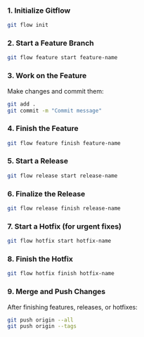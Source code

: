 
### 1. **Initialize Gitflow**  
```bash
git flow init
```

### 2. **Start a Feature Branch**  
```bash
git flow feature start feature-name
```

### 3. **Work on the Feature**  
Make changes and commit them:  
```bash
git add .
git commit -m "Commit message"
```

### 4. **Finish the Feature**  
```bash
git flow feature finish feature-name
```

### 5. **Start a Release**  
```bash
git flow release start release-name
```

### 6. **Finalize the Release**  
```bash
git flow release finish release-name
```

### 7. **Start a Hotfix (for urgent fixes)**  
```bash
git flow hotfix start hotfix-name
```

### 8. **Finish the Hotfix**  
```bash
git flow hotfix finish hotfix-name
```

### 9. **Merge and Push Changes**  
After finishing features, releases, or hotfixes:  
```bash
git push origin --all
git push origin --tags
```

